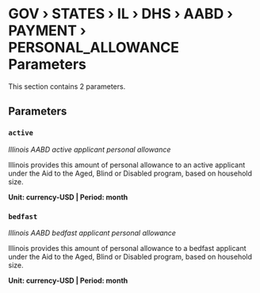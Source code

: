# GOV › STATES › IL › DHS › AABD › PAYMENT › PERSONAL_ALLOWANCE Parameters

This section contains 2 parameters.

## Parameters

### `active`
*Illinois AABD active applicant personal allowance*

Illinois provides this amount of personal allowance to an active applicant under the Aid to the Aged, Blind or Disabled program, based on household size.

**Unit: currency-USD | Period: month**


### `bedfast`
*Illinois AABD bedfast applicant personal allowance*

Illinois provides this amount of personal allowance to a bedfast applicant under the Aid to the Aged, Blind or Disabled program, based on household size.

**Unit: currency-USD | Period: month**

